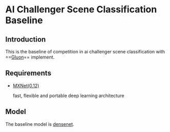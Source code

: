 # AI Challenger Scene Classification Baseline

## Introduction

This is the baseline of competition in ai challenger scene classification with ==[Gluon](https://mxnet.incubator.apache.org/versions/master/gluon/index.html)== implement. 

## Requirements

- [MXNet(0.12)](https://mxnet.incubator.apache.org/versions/master/)

  fast, flexible and portable deep learning architecture

## Model

The baseline model is [densenet](http://openaccess.thecvf.com/content_cvpr_2017/papers/Huang_Densely_Connected_Convolutional_CVPR_2017_paper.pdf).

